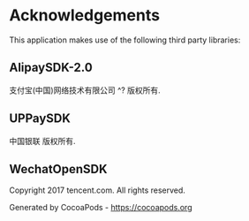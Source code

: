 # Acknowledgements
This application makes use of the following third party libraries:

## AlipaySDK-2.0

支付宝(中国)网络技术有限公司 ^? 版权所有.


## UPPaySDK

中国银联 版权所有.

## WechatOpenSDK

Copyright 2017 tencent.com. All rights reserved.

Generated by CocoaPods - https://cocoapods.org
